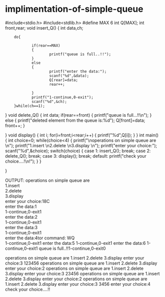 # implimentation-of-simple-queue
#include<stdio.h>
#include<stdlib.h>
#define MAX 6
int Q[MAX];
int front,rear;
void insert_Q()
{
        int data,ch;

        do{

                if(rear==MAX)
                {
                        printf("queue is full..!!");
                }
                else
                {
                        printf("enter the data:");
                        scanf("%d",&data);
                        Q[rear]=data;
                        rear++;

                }
                printf("1-continue,0-exit");
                scanf("%d",&ch);
        }while(ch==1);
}
void delete_Q()
{
int data;
        if(rear==front)
        {
                printf("queue is full...!!\n");
        }
        else
        {
                printf("deleted element from the queue is:%d");
                Q[front]=data;
                front++;
        }

}
void display()
{
        int i;
        for(i=front;i<rear;i++)
        {
                printf("%d",Q[i]);
        }
}
int main()
{
        int choice=0;
        while(choice<4)
        {
                printf("\noperations on simple queue are \n");
                printf("1.insert \n2.delete \n3.display \n");
                printf("enter your choice:");
                scanf("%d",&choice);
                switch(choice)
                {
                        case 1:
                                insert_Q();
                                break;
                        case 2:
                                delete_Q();
                                break;
                        case 3:
                                display();
                                break;
                        default:
                                printf("check your choice....!\n!");
                }
        }

}


OUTPUT:
operations on simple queue are                                                                      
1.insert                                                                                          
2.delete                                                                                             
3.display                                                                                            
enter your choice:18C                                                                             
enter the data:1                                                                                  
1-continue,0-exit1                                                                                
enter the data:2                                                                                     
1-continue,0-exit1                                                                                   
enter the data:3                                                                                
1-continue,0-exit1                                                                                    
enter the data:4tor command: WQ                                                                      
1-continue,0-exit1
enter the data:5
1-continue,0-exit1
enter the data:6
1-continue,0-exit1
queue is full..!!1-continue,0-exit0

operations on simple queue are
1.insert
2.delete
3.display
enter your choice:3
123456
operations on simple queue are
1.insert
2.delete
3.display
enter your choice:2
operations on simple queue are
1.insert
2.delete
3.display
enter your choice:3
23456
operations on simple queue are
1.insert
2.delete
3.display
enter your choice:2
operations on simple queue are
1.insert
2.delete
3.display
enter your choice:3
3456
enter your choice:4
check your choice....!!

